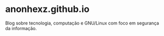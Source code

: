 # anonhexz.github.io
Blog sobre tecnologia, computação e GNU/Linux com foco em segurança da informação.
